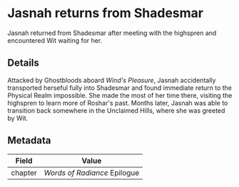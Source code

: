 # Jasnah returns from Shadesmar
Jasnah returned from Shadesmar after meeting with the highspren and encountered Wit waiting for her.

## Details
Attacked by Ghostbloods aboard *Wind's Pleasure*, Jasnah accidentally transported herseful fully into Shadesmar and found immediate return to the Physical Realm impossible. She made the most of her time there, visiting the highspren to learn more of Roshar's past. Months later, Jasnah was able to transition back somewhere in the Unclaimed Hills, where she was greeted by Wit.

## Metadata
| Field | Value |
| ----- | ----- |
| chapter | *Words of Radiance* Epilogue |
